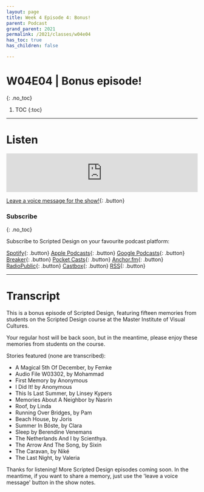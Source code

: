 ```yaml
---
layout: page
title: Week 4 Episode 4: Bonus!
parent: Podcast
grand_parent: 2021
permalink: /2021/classes/w04e04
has_toc: true
has_children: false

---
```


# W04E04 | Bonus episode!
{: .no_toc}

1. TOC
{:toc}


---

# Listen

<iframe src="https://anchor.fm/scripteddesign/embed/episodes/S02-W04-Bonus-episode!-e195arg" height="102px" width="100%" frameborder="0" scrolling="no"></iframe>

<br>

[Leave a voice message for the show!](https://anchor.fm/scripteddesign/message){: .button}

### Subscribe
{: .no_toc}

Subscribe to Scripted Design on your favourite podcast platform:

[Spotify](https://open.spotify.com/show/3sYD3KyPJXnIHUY2m2uFcy){: .button} [Apple Podcasts](https://podcasts.apple.com/nl/podcast/scripted-design/id1533696064?l=en){: .button} [Google Podcasts](https://www.google.com/podcasts?feed=aHR0cHM6Ly9hbmNob3IuZm0vcy8zN2QzMjZjNC9wb2RjYXN0L3Jzcw==){: .button} [Breaker](https://breaker.audio/scripted-design){: .button} [Pocket Casts](https://pca.st/h40ivs5f){: .button} [Anchor.fm](https://anchor.fm/scripteddesign){: .button} [RadioPublic](https://radiopublic.com/scripted-design-WaxpdP){: .button} [Castbox](https://castbox.fm/channel/Scripted-Design-id3371338){: .button} [RSS](https://anchor.fm/s/37d326c4/podcast/rss){: .button}

---

# Transcript

This is a bonus episode of Scripted Design, featuring fifteen memories from students on the Scripted Design course at the Master Institute of Visual Cultures.

Your regular host will be back soon, but in the meantime, please enjoy these memories from students on the course.

Stories featured (none are transcribed):

- A Magical 5th Of December, by Femke
- Audio File W03302, by Mohammad
- First Memory by Anonymous
- I Did It! by Anonymous
- This Is Last Summer, by Linsey Kypers
- Memories About A Neighbor by Nasrin
- Roof, by Linda
- Running Over Bridges, by Pam
- Beach House, by Joris
- Summer In Böste, by Clara
- Sleep by Berendine Venemans
- The Netherlands And I by Scienthya.
- The Arrow And The Song, by Sixin
- The Caravan, by Niké
- The Last Night, by Valeria

Thanks for listening! More Scripted Design episodes coming soon. In the meantime, if you want to share a memory, just use the 'leave a voice message' button in the show notes.
